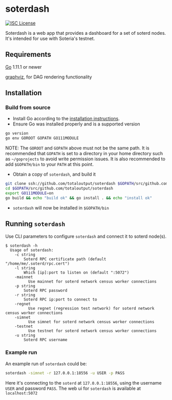 soterdash
===

[![ISC License](http://img.shields.io/badge/license-ISC-blue.svg)](http://copyfree.org)

Soterdash is a web app that provides a dashboard for a set of soterd nodes. It's intended for use with Soteria's testnet.

## Requirements

[Go](http://golang.org) 1.11.1 or newer

[graphviz](http://graphviz.org/), for DAG rendering functionality

## Installation

### Build from source

* Install Go according to the [installation instructions](http://golang.org/doc/install).
* Ensure Go was installed properly and is a supported version

```bash
go version
go env GOROOT GOPATH GO111MODULE 
```

NOTE: The `GOROOT` and `GOPATH` above must not be the same path.  It is
recommended that `GOPATH` is set to a directory in your home directory such as
`~/goprojects` to avoid write permission issues.  It is also recommended to add
`$GOPATH/bin` to your `PATH` at this point.

* Obtain a copy of `soterdash`, and build it

```bash
git clone ssh://github.com/totaloutput/soterdash $GOPATH/src/github.com/totaloutput/soterdash
cd $GOPATH/src/github.com/totaloutput/soterdash
export GO111MODULE=on
go build && echo "build ok" && go install . && echo "install ok"
```

* `soterdash` will now be installed in `$GOPATH/bin`

## Running `soterdash`

Use CLI parameters to configure `soterdash` and connect it to soterd node(s).

```
$ soterdash -h
  Usage of soterdash:
    -c string
      	Soterd RPC certificate path (default "/home/me/.soterd/rpc.cert")
    -l string
      	Which [ip]:port to listen on (default ":5072")
    -mainnet
          Use mainnet for soterd network census worker connections
    -p string
      	Soterd RPC password
    -r string
      	Soterd RPC ip:port to connect to
    -regnet
          Use regnet (regression test network) for soterd network census worker connections
    -simnet
          Use simnet for soterd network census worker connections
    -testnet
          Use testnet for soterd network census worker connections
    -u string
      	Soterd RPC username
```

### Example run

An example run of `soterdash` could be:

```bash
soterdash -simnet -r 127.0.0.1:18556 -u USER -p PASS
```

Here it's connecting to the `soterd` at `127.0.0.1:18556`, using the username `USER` and password `PASS`. The web ui for `soterdash` is available at `localhost:5072`